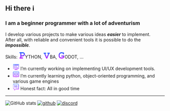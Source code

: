 ## Hi there ℹ
### I am a beginner programmer with a lot of adventurism

I develop various projects to make various ideas _**easier**_ to implement. 
<br>After all, with reliable and convenient tools it is possible to do the _**impossible**_.

Skills: <img src=img/letter_p.svg height='20' width='20' alt='P'>YTHON, <img src=img/letter_v.svg height='20' width='20' alt='V'>BA, <img src=img/letter_g.svg height='20' width='20' alt='G'>ODOT, ...

* <img src='img/ic1.svg' alt='PC' height='20' width='20'>  I’m currently working on implementing UI/UX development tools. 
* <img src='img/ic2.svg' alt='PC' height='20' width='20'>  I’m currently learning python, object-oriented programming, and various game engines 
* <img src='img/ic3.svg' alt='PC' height='20' width='20'>  Honest fact: All in good time 
---
![GitHub stats](https://github-readme-stats.vercel.app/api?username=SKXNIX&show_icons=true&theme=transparent&hide_border=true&title_color=1E61E8&text_color=A42EFA&icon_color=6745F2) [<img src='https://img.icons8.com/?size=256&id=52539&format=png' alt='github' height='50'>](https://github.com/SKXNIX)   [<img src='https://img.icons8.com/?size=256&id=61604&format=png' alt='discord' height='50'>](https://discordapp.com/users/368205733805686808/)  


